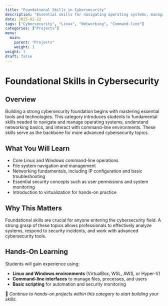 ```yaml
---
title: "Foundational Skills in Cybersecurity"
description: "Essential skills for navigating operating systems, managing networks, and using command-line tools in cybersecurity."
date: 2025-02-22
tags: ["Cybersecurity", "Linux", "Networking", "Command-line"]
categories: ["Projects"]
menu:
  main:
    parent: "Projects"
    weight: 1
weight: 1
draft: false
---
```


# Foundational Skills in Cybersecurity

## Overview
Building a strong cybersecurity foundation begins with mastering essential tools and technologies. This category introduces students to fundamental skills needed to navigate and manage operating systems, understand networking basics, and interact with command-line environments. These skills serve as the backbone for more advanced cybersecurity topics.

## What You Will Learn
- Core Linux and Windows command-line operations  
- File system navigation and management  
- Networking fundamentals, including IP configuration and basic troubleshooting  
- Essential security concepts such as user permissions and system monitoring  
- Introduction to virtualization for hands-on practice  

## Why This Matters
Foundational skills are crucial for anyone entering the cybersecurity field. A strong grasp of these topics allows professionals to effectively analyze systems, respond to security incidents, and work with advanced cybersecurity tools.

## Hands-On Learning
Students will gain experience using:  
- **Linux and Windows environments** (VirtualBox, WSL, AWS, or Hyper-V)  
- **Command-line interfaces** to manage files, processes, and users  
- **Basic scripting** for automation and security monitoring  

🔗 *Continue to hands-on projects within this category to start building your skills.*
